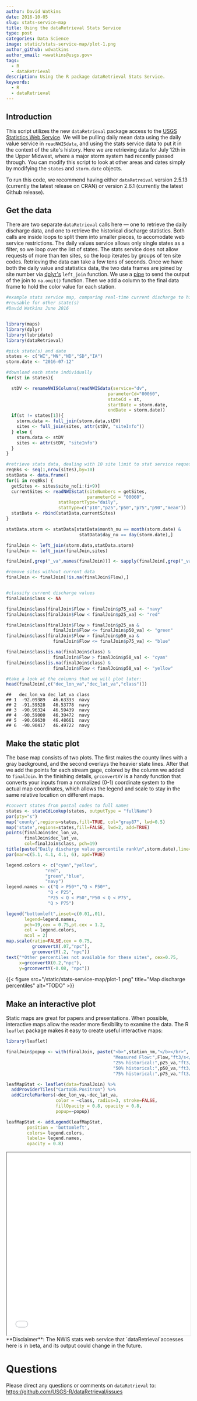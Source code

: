 ```yaml
---
author: David Watkins
date: 2016-10-05
slug: stats-service-map
title: Using the dataRetrieval Stats Service
type: post
categories: Data Science
image: static/stats-service-map/plot-1.png
author_github: wdwatkins
author_email: <wwatkins@usgs.gov>
tags: 
  - R
  - dataRetrieval
description: Using the R package dataRetrieval Stats Service.
keywords:
  - R
  - dataRetrieval
---
```


Introduction
------------

This script utilizes the new `dataRetrieval` package access to the [USGS Statistics Web Service](http://waterservices.usgs.gov/rest/Statistics-Service.html). We will be pulling daily mean data using the daily value service in `readNWISdata`, and using the stats service data to put it in the context of the site's history. Here we are retrieving data for July 12th in the Upper Midwest, where a major storm system had recently passed through. You can modify this script to look at other areas and dates simply by modifying the `states` and `storm.date` objects.

To run this code, we recommend having either `dataRetreival` version 2.5.13 (currently the latest release on CRAN) or version 2.6.1 (currently the latest Github release).

Get the data
------------

There are two separate `dataRetrieval` calls here — one to retrieve the daily discharge data, and one to retrieve the historical discharge statistics. Both calls are inside loops to split them into smaller pieces, to accomodate web service restrictions. The daily values service allows only single states as a filter, so we loop over the list of states. The stats service does not allow requests of more than ten sites, so the loop iterates by groups of ten site codes. Retrieving the data can take a few tens of seconds. Once we have both the daily value and statistics data, the two data frames are joined by site number via [dplyr's](https://cran.rstudio.com/web/packages/dplyr/vignettes/introduction.html) `left_join` function. We use a [pipe](https://cran.r-project.org/web/packages/magrittr/vignettes/magrittr.html) to send the output of the join to `na.omit()` function. Then we add a column to the final data frame to hold the color value for each station.

``` r
#example stats service map, comparing real-time current discharge to history for each site
#reusable for other state(s)
#David Watkins June 2016


library(maps)
library(dplyr)
library(lubridate)
library(dataRetrieval)

#pick state(s) and date
states <- c("WI","MN","ND","SD","IA")
storm.date <- "2016-07-12"

#download each state individually
for(st in states){

  stDV <- renameNWISColumns(readNWISdata(service="dv",
                                       parameterCd="00060",
                                       stateCd = st,
                                       startDate = storm.date,
                                       endDate = storm.date))
  if(st != states[1]){
    storm.data <- full_join(storm.data,stDV)
    sites <- full_join(sites, attr(stDV, "siteInfo"))
  } else {
    storm.data <- stDV
    sites <- attr(stDV, "siteInfo")
  }
}

#retrieve stats data, dealing with 10 site limit to stat service requests
reqBks <- seq(1,nrow(sites),by=10)
statData <- data.frame()
for(i in reqBks) {
  getSites <- sites$site_no[i:(i+9)]
  currentSites <- readNWISstat(siteNumbers = getSites,
                               parameterCd = "00060", 
                    statReportType="daily",
                    statType=c("p10","p25","p50","p75","p90","mean"))
  statData <- rbind(statData,currentSites)
}

statData.storm <- statData[statData$month_nu == month(storm.date) & 
                            statData$day_nu == day(storm.date),]

finalJoin <- left_join(storm.data,statData.storm)
finalJoin <- left_join(finalJoin,sites) 

finalJoin[,grep("_va",names(finalJoin))] <- sapply(finalJoin[,grep("_va",names(finalJoin))], function(x) as.numeric(x))

#remove sites without current data 
finalJoin <- finalJoin[!is.na(finalJoin$Flow),] 


#classify current discharge values
finalJoin$class <- NA

finalJoin$class[finalJoin$Flow > finalJoin$p75_va] <- "navy"
finalJoin$class[finalJoin$Flow < finalJoin$p25_va] <- "red"

finalJoin$class[finalJoin$Flow > finalJoin$p25_va & 
                  finalJoin$Flow <= finalJoin$p50_va] <- "green"
finalJoin$class[finalJoin$Flow > finalJoin$p50_va &
                  finalJoin$Flow <= finalJoin$p75_va] <- "blue"

finalJoin$class[is.na(finalJoin$class) & 
                  finalJoin$Flow > finalJoin$p50_va] <- "cyan"
finalJoin$class[is.na(finalJoin$class) & 
                  finalJoin$Flow < finalJoin$p50_va] <- "yellow"

#take a look at the columns that we will plot later:
head(finalJoin[,c("dec_lon_va","dec_lat_va","class")])
```

    ##   dec_lon_va dec_lat_va class
    ## 1  -92.09389   46.63333  navy
    ## 2  -91.59528   46.53778  navy
    ## 3  -90.96324   46.59439  navy
    ## 4  -90.59000   46.39472  navy
    ## 5  -90.69630   46.48661  navy
    ## 6  -90.90417   46.49722  navy

Make the static plot
--------------------

The base map consists of two plots. The first makes the county lines with a gray background, and the second overlays the heavier state lines. After that we add the points for each stream gage, colored by the column we added to `finalJoin`. In the finishing details, `grconvertXY` is a handy function that converts your inputs from a normalized (0-1) coordinate system to the actual map coordinates, which allows the legend and scale to stay in the same relative location on different maps.

``` r
#convert states from postal codes to full names
states <- stateCdLookup(states, outputType = "fullName")
par(pty="s")
map('county',regions=states,fill=TRUE, col="gray87", lwd=0.5)
map('state',regions=states,fill=FALSE, lwd=2, add=TRUE)
points(finalJoin$dec_lon_va,
       finalJoin$dec_lat_va,
       col=finalJoin$class, pch=19)
title(paste("Daily discharge value percentile rank\n",storm.date),line=1)
par(mar=c(5.1, 4.1, 4.1, 6), xpd=TRUE)

legend.colors <- c("cyan","yellow",
               "red",
               "green","blue",
               "navy")
legend.names <- c("Q > P50*","Q < P50*",
                "Q < P25",
                "P25 < Q < P50","P50 < Q < P75",
                "Q > P75")

legend("bottomleft",inset=c(0.01,.01),
       legend=legend.names,
       pch=19,cex = 0.75,pt.cex = 1.2,
       col = legend.colors,
       ncol = 2)
map.scale(ratio=FALSE,cex = 0.75,
          grconvertX(.07,"npc"), 
          grconvertY(.2, "npc"))
text("*Other percentiles not available for these sites", cex=0.75,
     x=grconvertX(0.2,"npc"), 
     y=grconvertY(-0.08, "npc"))
```

{{< figure src="/static/stats-service-map/plot-1.png" title="Map discharge percentiles" alt="TODO" >}}

Make an interactive plot
------------------------

Static maps are great for papers and presentations. When possible, interactive maps allow the reader more flexibility to examine the data. The R `leaflet` package makes it easy to create useful interactive maps:

``` r
library(leaflet)

finalJoin$popup <- with(finalJoin, paste("<b>",station_nm,"</b></br>",
                                         "Measured Flow:",Flow,"ft3/s</br>",
                                         "25% historical:",p25_va,"ft3/s</br>",
                                         "50% historical:",p50_va,"ft3/s</br>",
                                         "75% historical:",p75_va,"ft3/s"))

leafMapStat <- leaflet(data=finalJoin) %>% 
  addProviderTiles("CartoDB.Positron") %>%
  addCircleMarkers(~dec_lon_va,~dec_lat_va,
                   color = ~class, radius=3, stroke=FALSE,
                   fillOpacity = 0.8, opacity = 0.8,
                   popup=~popup)

leafMapStat <- addLegend(leafMapStat,
        position = 'bottomleft',
        colors= legend.colors,
        labels= legend.names,
        opacity = 0.8)
```

<iframe seamless src="/static/stats-service-map/leafmapstat/index.html" width="100%" height="500">
</iframe>
**Disclaimer**: The NWIS stats web service that `dataRetrieval`accesses here is in beta, and its output could change in the future.

Questions
=========

Please direct any questions or comments on `dataRetrieval` to: <https://github.com/USGS-R/dataRetrieval/issues>
